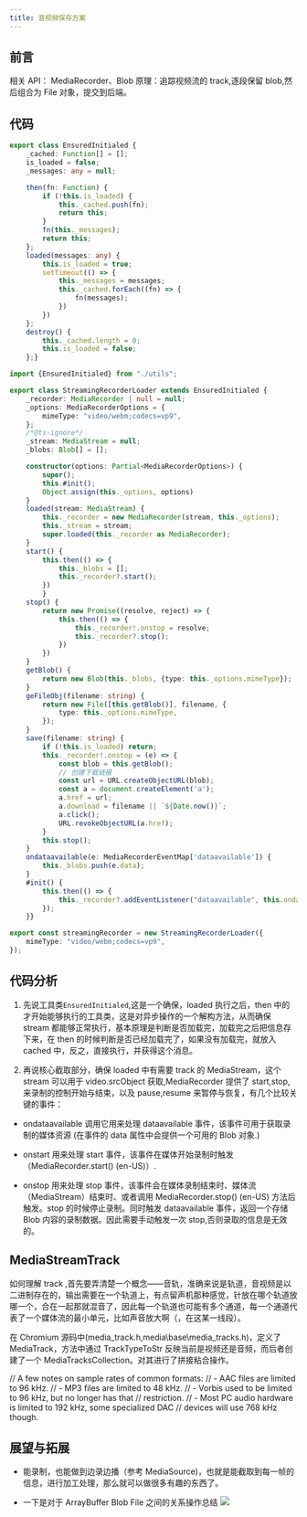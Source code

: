 ```yaml
---
title: 音视频保存方案
---
```

## 前言

相关 API： MediaRecorder、Blob
原理：追踪视频流的 track,逐段保留 blob,然后组合为 File 对象，提交到后端。

## 代码

```typescript
export class EnsuredInitialed {
    _cached: Function[] = [];
    is_loaded = false;
    _messages: any = null;

    then(fn: Function) {
        if (!this.is_loaded) {
            this._cached.push(fn);
            return this;
        }
		fn(this._messages);
        return this;
    };
    loaded(messages: any) {
        this.is_loaded = true;
        setTimeout(() => {
            this._messages = messages;
            this._cached.forEach((fn) => {
                fn(messages);
            })
		})
	};
	destroy() {
        this._cached.length = 0;
        this.is_loaded = false;
    };}

```

```typescript
import {EnsuredInitialed} from "./utils";

export class StreamingRecorderLoader extends EnsuredInitialed {
    _recorder: MediaRecorder | null = null;
    _options: MediaRecorderOptions = {
        mimeType: "video/webm;codecs=vp9",
    };
	/*@ts-ignore*/
    _stream: MediaStream = null;
    _blobs: Blob[] = [];

    constructor(options: Partial<MediaRecorderOptions>) {
        super();
        this.#init();
        Object.assign(this._options, options)
    }
    loaded(stream: MediaStream) {
        this._recorder = new MediaRecorder(stream, this._options);
        this._stream = stream;
        super.loaded(this._recorder as MediaRecorder);
    }
    start() {
        this.then(() => {
            this._blobs = [];
            this._recorder?.start();
        })
		}
    stop() {
        return new Promise((resolve, reject) => {
            this.then(() => {
                this._recorder!.onstop = resolve;
                this._recorder?.stop();
            })
		})
	}
    getBlob() {
        return new Blob(this._blobs, {type: this._options.mimeType});
    }
    geFileObj(filename: string) {
        return new File([this.getBlob()], filename, {
            type: this._options.mimeType,
        });
	}
    save(filename: string) {
        if (!this.is_loaded) return;
        this._recorder!.onstop = (e) => {
            const blob = this.getBlob();
            // 创建下载链接
            const url = URL.createObjectURL(blob);
            const a = document.createElement('a');
            a.href = url;
            a.download = filename || `${Date.now()}`;
            a.click();
            URL.revokeObjectURL(a.href);
        }
		this.stop();
    }
    ondataavailable(e: MediaRecorderEventMap['dataavailable']) {
        this._blobs.push(e.data);
    }
    #init() {
        this.then(() => {
            this._recorder?.addEventListener("dataavailable", this.ondataavailable.bind(this))
        });
	}}

export const streamingRecorder = new StreamingRecorderLoader({
    mimeType: "video/webm;codecs=vp9",
});

```

## 代码分析

1. 先说工具类`EnsuredInitialed`,这是一个确保，loaded 执行之后，then 中的才开始能够执行的工具类，这是对异步操作的一个解构方法，从而确保 stream 都能够正常执行，基本原理是判断是否加载完，加载完之后把信息存下来，在 then 的时候判断是否已经加载完了，如果没有加载完，就放入 cached 中，反之，直接执行，并获得这个消息。

2. 再说核心截取部分，确保 loaded 中有需要 track 的 MediaStream，这个 stream 可以用于 video.srcObject 获取,MediaRecorder 提供了 start,stop, 来录制的控制开始与结束，以及 pause,resume 来暂停与恢复，有几个比较关键的事件：

- ondataavailable
	调用它用来处理 dataavailable 事件，该事件可用于获取录制的媒体资源 (在事件的 data 属性中会提供一个可用的 Blob 对象.)

- onstart
	用来处理 start 事件，该事件在媒体开始录制时触发（MediaRecorder.start() (en-US)）.

- onstop
	用来处理 stop 事件，该事件会在媒体录制结束时、媒体流（MediaStream）结束时、或者调用 MediaRecorder.stop() (en-US) 方法后触发。stop 的时候停止录制。同时触发 dataavailable 事件，返回一个存储 Blob 内容的录制数据。因此需要手动触发一次 stop,否则录取的信息是无效的。

## MediaStreamTrack

如何理解 track ,首先要弄清楚一个概念——音轨，准确来说是轨道，音视频是以二进制存在的，输出需要在一个轨道上，有点留声机那种感觉，针放在哪个轨道放哪一个，合在一起那就混音了，因此每一个轨道也可能有多个通道，每一个通道代表了一个媒体流的最小单元，比如声音放大啊（，在这某一线段）。

在 Chromium 源码中(media_track.h,media\base\media_tracks.h)，定义了 MediaTrack，方法中通过 TrackTypeToStr 反映当前是视频还是音频，而后者创建了一个 MediaTracksCollection。对其进行了拼接粘合操作。

// A few notes on sample rates of common formats:
// - AAC files are limited to 96 kHz.
// - MP3 files are limited to 48 kHz.
// - Vorbis used to be limited to 96 kHz, but no longer has that
// restriction.
// - Most PC audio hardware is limited to 192 kHz, some specialized DAC
// devices will use 768 kHz though.

## 展望与拓展

- 能录制，也能做到边录边播（参考 MediaSource)，也就是能截取到每一帧的信息，进行加工处理，那么就可以做很多有趣的东西了。

- 一下是对于 ArrayBuffer Blob File 之间的关系操作总结
	![](media/m_89e6a0e4aab3f690eacef916b31901db_r.png)
